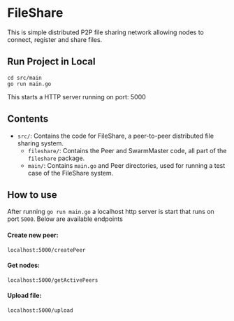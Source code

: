 # FileShare
This is simple distributed P2P file sharing network allowing nodes to connect, register and share files.   

## Run Project in Local
```
cd src/main
go run main.go
```
This starts a HTTP server running on port: 5000

## Contents 
* `src/`: Contains the code for FileShare, a peer-to-peer distributed file sharing system.
    * `fileshare/`: Contains the Peer and SwarmMaster code, all part of the `fileshare` package.  
    * `main/`: Contains `main.go` and Peer directories, used for running a test case of the FileShare system. 

## How to use
After running ```go run main.go``` a localhost http server is start that runs on port ```5000```. Below are available endpoints

#### Create new peer:
```
localhost:5000/createPeer
```

#### Get nodes:
```
localhost:5000/getActivePeers
```
#### Upload file:
```
localhost:5000/upload
```